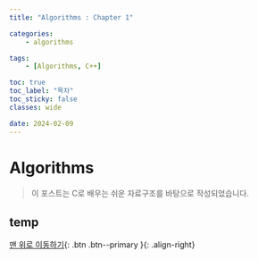 ```yaml
---
title: "Algorithms : Chapter 1"

categories:
    - algorithms

tags:
    - [Algorithms, C++]

toc: true
toc_label: "목차"
toc_sticky: false
classes: wide

date: 2024-02-09
---
```


# Algorithms

> 이 포스트는 C로 배우는 쉬운 자료구조를 바탕으로 작성되었습니다.

## temp


[맨 위로 이동하기](#){: .btn .btn--primary }{: .align-right}
